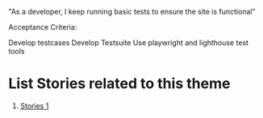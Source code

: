 "As a developer, I keep running basic tests to ensure the site is functional"


Acceptance Criteria:

Develop testcases
Develop Testsuite
Use playwright and lighthouse test tools


# List Stories related to this theme
1. [Stories 1](documentation/templates/theme/initiatives/epics/stories/tasks/task_template6.md)